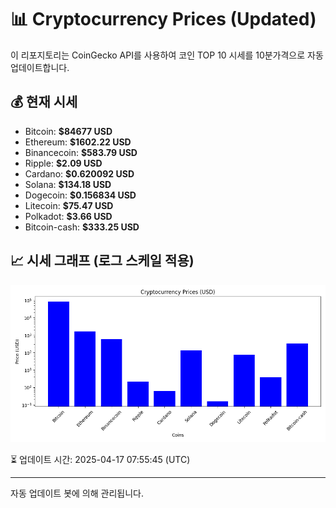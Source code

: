 
# 📊 Cryptocurrency Prices (Updated)

이 리포지토리는 CoinGecko API를 사용하여 코인 TOP 10 시세를 10분가격으로 자동 업데이트합니다.

## 💰 현재 시세
- Bitcoin: **$84677 USD**
- Ethereum: **$1602.22 USD**
- Binancecoin: **$583.79 USD**
- Ripple: **$2.09 USD**
- Cardano: **$0.620092 USD**
- Solana: **$134.18 USD**
- Dogecoin: **$0.156834 USD**
- Litecoin: **$75.47 USD**
- Polkadot: **$3.66 USD**
- Bitcoin-cash: **$333.25 USD**

## 📈 시세 그래프 (로그 스케일 적용)
![Crypto Prices](crypto_prices.png)

⏳ 업데이트 시간: 2025-04-17 07:55:45 (UTC)

---
자동 업데이트 봇에 의해 관리됩니다.
